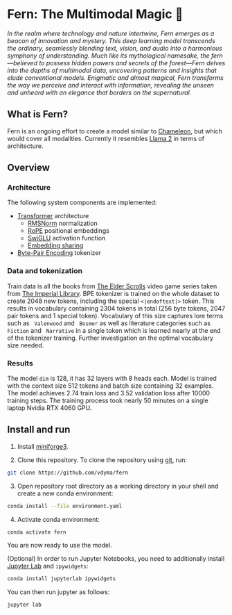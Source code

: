 # Fern: The Multimodal Magic 🌿

_In the realm where technology and nature intertwine, Fern emerges as a beacon of innovation and mystery. This deep learning model transcends the ordinary, seamlessly blending text, vision, and audio into a harmonious symphony of understanding. Much like its mythological namesake, the fern—believed to possess hidden powers and secrets of the forest—Fern delves into the depths of multimodal data, uncovering patterns and insights that elude conventional models. Enigmatic and almost magical, Fern transforms the way we perceive and interact with information, revealing the unseen and unheard with an elegance that borders on the supernatural._

## What is Fern?

Fern is an ongoing effort to create a model similar to [Chameleon](https://arxiv.org/abs/2405.09818), but which would cover all modalities. Currently it resembles [Llama 2](https://arxiv.org/abs/2307.09288) in terms of architecture.

## Overview

### Architecture

The following system components are implemented:

- [Transformer](https://arxiv.org/abs/1706.03762) architecture
    - [RMSNorm](https://arxiv.org/abs/1910.07467) normalization
    - [RoPE](https://arxiv.org/abs/2104.09864) positional embeddings
    - [SwiGLU](https://arxiv.org/abs/2002.05202) activation function
    - [Embedding sharing](https://arxiv.org/abs/2205.01068)
- [Byte-Pair Encoding](https://arxiv.org/abs/1508.07909) tokenizer

### Data and tokenization

Train data is all the books from [The Elder Scrolls](https://elderscrolls.com) video game series taken from [The Imperial Library](https://www.imperial-library.info/). BPE tokenizer is trained on the whole dataset to create 2048 new tokens, including the special `<|endoftext|>` token. This results in vocabulary containing 2304 tokens in total (256 byte tokens, 2047 pair tokens and 1 special token). Vocabulary of this size captures lore terms such as ` Valenwood` and ` Bosmer` as well as literature categories such as ` Fiction` and ` Narrative` in a single token which is learned nearly at the end of the tokenizer training. Further investigation on the optimal vocabulary size needed.

### Results

The model `dim` is 128, it has 32 layers with 8 heads each. Model is trained with the context size 512 tokens and batch size containing 32 examples. The model achieves 2.74 train loss and 3.52 validation loss after 10000 training steps. The training process took nearly 50 minutes on a single laptop Nvidia RTX 4060 GPU. 

## Install and run

1. Install [miniforge3](https://github.com/conda-forge/miniforge?tab=readme-ov-file#install).

2. Clone this repository. To clone the repository using [git](https://git-scm.com/), run:

```bash
git clone https://github.com/vdyma/fern
```

3. Open repository root directory as a working directory in your shell and create a new conda environment:

```bash
conda install --file environment.yaml
```

4. Activate conda environment:

```bash
conda activate fern
```

You are now ready to use the model. 

(Optional) In order to run Jupyter Notebooks, you need to additionally install [Jupyter Lab](https://jupyter.org/install) and `ipywidgets`:

```bash
conda install jupyterlab ipywidgets
```

You can then run jupyter as follows:

```bash
jupyter lab
```
